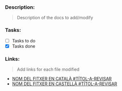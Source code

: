 ### Description:

> Description of the docs to add/modify

### Tasks:

- [ ] Tasks to do
- [x] Tasks done

### Links:

> Add links for each file modified

* [NOM DEL FITXER EN CATALÀ #TÍTOL-A-REVISAR](http://builds.gisce.net/powerp-docs/powerp_<branch_name>/ca/<path/to/files>#<title-to-review>)
* [NOM DEL FITXER EN CASTELLÀ #TÍTOL-A-REVISAR](http://builds.gisce.net/powerp-docs/powerp_<branch_name>/es/<path/to/files>#<title-to-review>)
